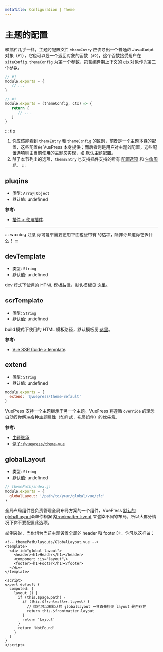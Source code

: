 ```yaml
---
metaTitle: Configuration | Theme
---
```


# 主题的配置

和插件几乎一样，主题的配置文件 `themeEntry` 应该导出一个普通的 JavaScript 对象（`#1`），它也可以是一个返回对象的函数（`#2`），这个函数接受用户在 `siteConfig.themeConfig` 为第一个参数、包含编译期上下文的 [ctx](../plugin/context-api.md) 对象作为第二个参数。

``` js
// #1
module.exports = {
   // ...
}
```

``` js
// #2
module.exports = (themeConfig, ctx) => {
   return {
      // ...
   }
}
```

::: tip
1. 你应该能看到 `themeEntry` 和 `themeConfig` 的区别，前者是一个主题本身的配置，这些配置由 VuePress 本身提供；而后者则是用户对主题的配置，这些配置选项则由当前使用的主题来实现，如 [默认主题配置](./default-theme-config.md)。
2. 除了本节列出的选项，`themeEntry` 也支持插件支持的所有 [配置选项](../plugin/option-api.md) 和 [生命周期](../plugin/life-cycle.md)。
:::

## plugins

- 类型: `Array|Object`
- 默认值: undefined

**参考:**

- [插件 > 使用插件](../plugin/using-a-plugin.md).

---

::: warning 注意
你可能不需要使用下面这些带有 <Badge text="Danger Zone" vertical="middle"/> 的选项，除非你知道你在做什么！
:::

## devTemplate <Badge text="Danger Zone"/>

- 类型: `String`
- 默认值: undefined

dev 模式下使用的 HTML 模板路径，默认模板见 [这里](https://github.com/vuejs/vuepress/blob/master/packages/%40vuepress/core/lib/client/index.dev.html)。

## ssrTemplate <Badge text="Danger Zone"/>

- 类型: `String`
- 默认值: undefined

build 模式下使用的 HTML 模板路径，默认模板见 [这里](https://github.com/vuejs/vuepress/blob/master/packages/%40vuepress/core/lib/client/index.ssr.html)。

**参考:**

- [Vue SSR Guide > template](https://ssr.vuejs.org/zh/api/#createrenderer).


## extend <Badge text="Danger Zone"/>

- 类型: `String`
- 默认值: undefined

```js
module.exports = {
  extend: '@vuepress/theme-default'
}
```

VuePress 支持一个主题继承于另一个主题。VuePress 将遵循 `override` 的理念自动帮你解决各种主题属性（如样式、布局组件）的优先级。

**参考:**

- [主题继承](./inheritance.md)
- [例子: `@vuepress/theme-vue`](https://github.com/vuejs/vuepress/tree/master/packages/@vuepress/theme-vue)

## globalLayout <Badge text="Danger Zone"/>

- 类型: `String`
- 默认值: undefined

```js
// themePath/index.js
module.exports = {
  globalLayout: '/path/to/your/global/vue/sfc'
}
```

全局布局组件是负责管理全局布局方案的一个组件，VuePress [默认的 globalLayout](https://github.com/vuejs/vuepress/blob/master/packages/%40vuepress/core/lib/app/components/GlobalLayout.vue)会帮你根据 [$frontmatter.layout](../guide/frontmatter.md#layout) 来渲染不同的布局，所以大部分情况下你不要配置此选项。

举例来说，当你想为当前主题设置全局的 header 和 footer 时，你可以这样做：

  
```vue
<!-- themePath/layouts/GlobalLayout.vue -->
<template>
  <div id="global-layout">
    <header><h1>Header</h1></header>
    <component :is="layout"/>
    <footer><h1>Footer</h1></footer>
  </div>
</template>

<script>
export default {
  computed: {
    layout () {
      if (this.$page.path) {
        if (this.$frontmatter.layout) {
          // 你也可以像默认的 globalLayout 一样首先检测 layout 是否存在
          return this.$frontmatter.layout
        }
        return 'Layout'
      }
      return 'NotFound'
    }
  }
}
</script>
```
